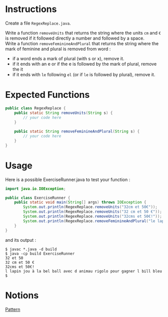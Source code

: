 # Instructions

Create a file `RegexReplace.java`.

Write a function `removeUnits` that returns the string where the units `cm` and `€` is removed if it followed directly a number and followed by a space.  
Write a function `removeFeminineAndPlural` that returns the string where the mark of feminine and plural is removed from word : 
 - if a word ends a mark of plural (with s or x), remove it.
 - if it ends with an e or if the e is followed by the mark of plural, remove the it
 - if it ends with `le` following `el` (or if `le` is followed by plural), remove it.

# Expected Functions
```java
public class RegexReplace {
    public static String removeUnits(String s) {
        // your code here
    }
    
    public static String removeFeminineAndPlural(String s) {
        // your code here
    }
}
```

# Usage

Here is a possible ExerciseRunner.java to test your function
: 
```java
import java.io.IOException;

public class ExerciseRunner {
    public static void main(String[] args) throws IOException {
        System.out.println(RegexReplace.removeUnits("32cm et 50€"));
        System.out.println(RegexReplace.removeUnits("32 cm et 50 €"));
        System.out.println(RegexReplace.removeUnits("32cms et 50€!"));
        System.out.println(RegexReplace.removeFeminineAndPlural("le lapin joue à la belle balle avec des animaux rigolos pour gagner les billes bleues"));
    }
}
```
          
and its output :
```shell
$ javac *.java -d build
$ java -cp build ExerciseRunner 
32 et 50
32 cm et 50 €
32cms et 50€!
l lapin jou à la bel ball avec d animau rigolo pour gagner l bill bleu
$ 
```

# Notions
[Pattern](https://docs.oracle.com/en/java/javase/17/docs/api/java.base/java/util/regex/Pattern.html)  

